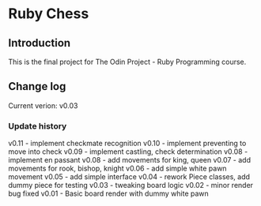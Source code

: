 # Ruby Chess

## Introduction

This is the final project for The Odin Project - Ruby Programming course.

## Change log

Current verion: v0.03

### Update history

v0.11 - implement checkmate recognition
v0.10 - implement preventing to move into check
v0.09 - implement castling, check determination
v0.08 - implement en passant
v0.08 - add movements for king, queen
v0.07 - add movements for rook, bishop, knight
v0.06 - add simple white pawn movement
v0.05 - add simple interface
v0.04 - rework Piece classes, add dummy piece for testing
v0.03 - tweaking board logic
v0.02 - minor render bug fixed
v0.01 - Basic board render with dummy white pawn 